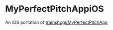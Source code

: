 # MyPerfectPitchAppiOS
An iOS portation of [trainshogi/MyPerfectPitchApp](https://github.com/trainshogi/MyPerfectPitchApp)
